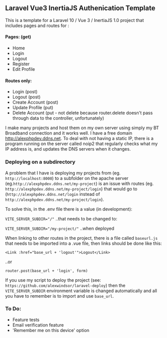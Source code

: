 

## Laravel Vue3 InertiaJS Authenication Template

This is a template for a Laravel 10 / Vue 3 / InertiaJS 1.0 project that includes pages and routes for :

#### Pages: (get)
* Home
* Login
* Logout
* Register
* Edit Profile

#### Routes only:
* Login (post)
* Logout (post)
* Create Account (post)
* Update Profile (put)
* Delete Account (put - not delete because router.delete doesn't pass through data to the controller, unfortunately)

I make many projects and host them on my own server using simply my BT Broadband connection and it works well. I have a free domain http://alexphpdev.ddns.net. To deal with not having a static IP, there is a program running on the server called noip2 that regularly checks what my IP address is, and updates the DNS servers when it changes.

### Deploying on a subdirectory

A problem that I have is deploying my projects from (eg. `http://localhost:8000`) to a subfolder on the apache server (eg.`http://alexphpdev.ddns.net/my-project`) is an issue with routes (eg. `http://alexphpdev.ddns.net/my-project/login`) that would go to (`http://alexphpdev.ddns.net/login` instead of `http://alexphpdev.ddns.net/my-project/login`).

To solve this, in the .env file there is a value (in development):

`VITE_SERVER_SUBDIR="/"` ..that needs to be changed to:

`VITE_SERVER_SUBDIR="/my-project/"` ..when deployed

When linking to other routes in the project, there is a file called `baseurl.js` that needs to be imported into a .vue file, then links should be done like this:

`<Link :href="base_url + 'logout'">Logout</Link>`

..or

`router.post(base_url + 'login', form)`

If you use my script to deploy the project (see: `https://github.com/alexwindsor/laravel-deploy`) then the `VITE_SERVER_SUBDIR` environment variable is changed automatically and all you have to remember is to import and use `base_url`.

### To Do:

* Feature tests
* Email verification feature
* 'Remember me on this device' option
